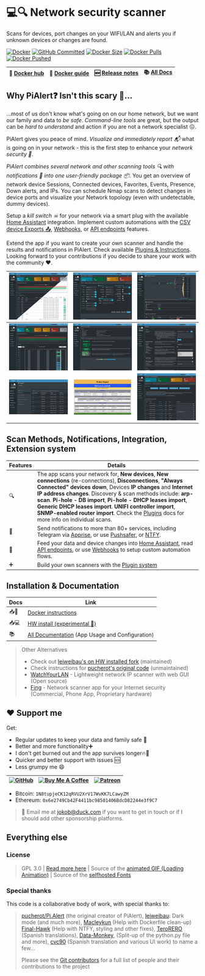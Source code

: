 # 💻🔍 Network security scanner

Scans for devices, port changes on your WIFI/LAN and alerts you if unknown devices or changes are found.

[![Docker](https://img.shields.io/github/actions/workflow/status/jokob-sk/Pi.Alert/docker_prod.yml?label=Build&logo=GitHub)](https://github.com/jokob-sk/Pi.Alert/actions/workflows/docker_prod.yml)
[![GitHub Committed](https://img.shields.io/github/last-commit/jokob-sk/Pi.Alert?color=40ba12&label=Committed&logo=GitHub&logoColor=fff)](https://github.com/jokob-sk/Pi.Alert)
[![Docker Size](https://img.shields.io/docker/image-size/jokobsk/pi.alert?label=Size&logo=Docker&color=0aa8d2&logoColor=fff)](https://hub.docker.com/r/jokobsk/pi.alert)
[![Docker Pulls](https://img.shields.io/docker/pulls/jokobsk/pi.alert?label=Pulls&logo=docker&color=0aa8d2&logoColor=fff)](https://hub.docker.com/r/jokobsk/pi.alert)
[![Docker Pushed](https://img.shields.io/badge/dynamic/json?color=0aa8d2&logoColor=fff&label=Pushed&query=last_updated&url=https%3A%2F%2Fhub.docker.com%2Fv2%2Frepositories%2Fjokobsk%2Fpi.alert%2F&logo=docker&link=http://left&link=https://hub.docker.com/repository/docker/jokobsk/pi.alert)](https://hub.docker.com/r/jokobsk/pi.alert)

  | 🐳 [Docker hub](https://registry.hub.docker.com/r/jokobsk/pi.alert) |  📑 [Docker guide](https://github.com/jokob-sk/Pi.Alert/blob/main/dockerfiles/README.md) |🆕 [Release notes](https://github.com/jokob-sk/Pi.Alert/releases) | 📚 [All Docs](https://github.com/jokob-sk/Pi.Alert/tree/main/docs) |
  |----------------------|----------------------| ----------------------|  ----------------------| 

## Why PiAlert❓ Isn't this scary 👻...

...most of us don't know what's going on on our home network, but we want our family and data to _be safe_.  _Command-line tools_ are great, but the output can be _hard to understand_ and action if you are not a network specialist 😖.

PiAlert gives you peace of mind. _Visualize and immediately report 📬_ what is going on in your network - this is the first step to enhance your _network security 🔐_. 

_PiAlert combines several network and other scanning tools 🔍 with notifications 📧 into one user-friendly package 📦_. You get an overview of network device Sessions, Connected devices, Favorites, Events, Presence, Down alerts, and IPs. You can schedule Nmap scans to detect changes in device ports and visualize your Network topology (even with undetectable, dummy devices). 

Setup a _kill switch ☠_ for your network via a smart plug with the available [Home Assistant](https://github.com/jokob-sk/Pi.Alert/blob/main/docs/HOME_ASSISTANT.md) integration. Implement custom automations with the [CSV device Exports 📤](https://github.com/jokob-sk/Pi.Alert/tree/main/front/plugins/csv_backup), [Webhooks](https://github.com/jokob-sk/Pi.Alert/blob/main/docs/WEBHOOK_N8N.md), or [API endpoints](https://github.com/jokob-sk/Pi.Alert/blob/main/docs/API.md) features. 

Extend the app if you want to create your own scanner and handle the results and notifications in PiAlert. Check available [Plugins & Instructions](https://github.com/jokob-sk/Pi.Alert/tree/main/front/plugins). Looking forward to your contributions if you decide to share your work with the community ❤.

  | ![Main screen][main] | ![Screen 1][screen1]  | ![Screen 5][screen5] |
  |----------------------|----------------------| ----------------------| 
  | ![Screen 3][screen3] | ![Screen 4][screen4] | ![Screen 6][screen6]  |  
  | ![Screen 8][screen8] | ![Report 2][report2] | ![Screen 9][screen9]  | 

## Scan Methods, Notifications, Integration, Extension system

| Features    | Details    | 
|-------------|-------------|
|      🔍     |   The app scans your network for, **New devices**, **New connections** (re-connections), **Disconnections**, **"Always Connected" devices down**, Devices **IP changes** and **Internet IP address changes**. Discovery & scan methods include: **arp-scan**.  **Pi-hole - DB import**,  **Pi-hole - DHCP leases import**, **Generic DHCP leases import**. **UNIFI controller import**, **SNMP-enabled router import**. Check the [Plugins](https://github.com/jokob-sk/Pi.Alert/tree/main/front/plugins) docs for more info on individual scans. |
|📧           | Send notifications to more than 80+ services, including Telegram via [Apprise](https://hub.docker.com/r/caronc/apprise), or use [Pushsafer](https://www.pushsafer.com/), or [NTFY](https://ntfy.sh/). |
|🧩           | Feed your data and device changes into [Home Assistant](https://github.com/jokob-sk/Pi.Alert/blob/main/docs/HOME_ASSISTANT.md), read [API endpoints](https://github.com/jokob-sk/Pi.Alert/blob/main/docs/API.md), or use [Webhooks](https://github.com/jokob-sk/Pi.Alert/blob/main/docs/WEBHOOK_N8N.md) to setup custom automation flows.  |
|➕           | Build your own scanners with the [Plugin system](https://github.com/jokob-sk/Pi.Alert/tree/main/front/plugins) |



## Installation & Documentation
<!--- --------------------------------------------------------------------- --->

| Docs        | Link    | 
|-------------|-------------|
| 📥🐳  | [Docker instructions](https://github.com/jokob-sk/Pi.Alert/blob/main/dockerfiles/README.md) 
| 📥💻  | [HW install (experimental 🧪)](https://github.com/jokob-sk/Pi.Alert/blob/main/docs/HW_INSTALL.md) |
| 📚     | [All Documentation](https://github.com/jokob-sk/Pi.Alert/blob/main/docs/README.md) (App Usage and Configuration) |
 
> Other Alternatives
>
> - Check out [leiweibau's on HW installed fork](https://github.com/leiweibau/Pi.Alert/) (maintained)
> - Check instructions for [pucherot's original code](https://github.com/pucherot/Pi.Alert/) (unmaintained)
> - [WatchYourLAN](https://github.com/aceberg/WatchYourLAN) - Lightweight network IP scanner with web GUI (Open source)
> - [Fing](https://www.fing.com/) - Network scanner app for your Internet security (Commercial, Phone App, Proprietary hardware)

## ❤ Support me

Get:
- Regular updates to keep your data and family safe 🔄 
- Better and more functionality➕
- I don't get burned out and the app survives longer🔥🤯
- Quicker and better support with issues 🆘
- Less grumpy me 😄

| [![GitHub](https://i.imgur.com/emsRCPh.png)](https://github.com/sponsors/jokob-sk) | [![Buy Me A Coffee](https://i.imgur.com/pIM6YXL.png)](https://www.buymeacoffee.com/jokobsk) | [![Patreon](https://i.imgur.com/MuYsrq1.png)](https://www.patreon.com/user?u=84385063) | 
| --- | --- | --- | 

- Bitcoin: `1N8tupjeCK12qRVU2XrV17WvKK7LCawyZM`
- Ethereum: `0x6e2749Cb42F4411bc98501406BdcD82244e3f9C7`

> 📧 Email me at [jokob@duck.com](mailto:jokob@duck.com?subject=PiAlert) if you want to get in touch or if I should add other sponsorship platforms.

## Everything else
<!--- --------------------------------------------------------------------- --->

### License
>  GPL 3.0 | [Read more here](LICENSE.txt) | Source of the [animated GIF (Loading Animation)](https://commons.wikimedia.org/wiki/File:Loading_Animation.gif) | Source of the [selfhosted Fonts](https://github.com/adobe-fonts/source-sans)
  
### Special thanks 

This code is a collaborative body of work, with special thanks to: 

> [pucherot/Pi.Alert](https://github.com/pucherot/Pi.Alert) (the original creator of PiAlert), [leiweibau](https://github.com/leiweibau/Pi.Alert): Dark mode (and much more), [Macleykun](https://github.com/Macleykun) (Help with Dockerfile clean-up) [Final-Hawk](https://github.com/Final-Hawk) (Help with NTFY, styling and other fixes), [TeroRERO](https://github.com/terorero) (Spanish translations), [Data-Monkey](https://github.com/Data-Monkey), (Split-up of the python.py file and more), [cvc90](https://github.com/cvc90) (Spanish translation and various UI work) to name a few...
>
> Please see the [Git contributors](https://github.com/jokob-sk/Pi.Alert/graphs/contributors) for a full list of people and their contributions to the project

<!--- --------------------------------------------------------------------- --->
[main]:    ./docs/img/devices_split.png       "Main screen"
[screen1]: ./docs/img/device_details.png      "Screen 1"
[screen2]: ./docs/img/events.png              "Screen 2"
[screen3]: ./docs/img/presence.png            "Screen 3"
[screen4]: ./docs/img/maintenance.png         "Screen 4"
[screen5]: ./docs/img/network.png             "Screen 5"
[screen6]: ./docs/img/settings.png            "Screen 6"
[screen7]: ./docs/img/help_faq.png            "Screen 7"
[screen8]: ./docs/img/plugins_rogue_dhcp.png  "Screen 8"
[screen9]: ./docs/img/device_nmap.png         "Screen 9"
[report1]: ./docs/img/4_report_1.jpg          "Report sample 1"
[report2]: ./docs/img/4_report_2.jpg          "Report sample 2"
[main_dark]: /docs/img/1_devices_dark.jpg     "Main screen dark"
[maintain_dark]: /docs/img/5_maintain.jpg     "Maintain screen dark"

